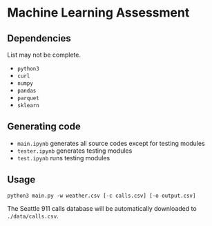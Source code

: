 # Machine Learning Assessment

## Dependencies

List may not be complete.

- `python3`
- `curl`
- `numpy`
- `pandas`
- `parquet`
- `sklearn`

## Generating code

- `main.ipynb` generates all source codes except for testing modules
- `tester.ipynb` generates testing modules
- `test.ipynb` runs testing modules

## Usage

```
python3 main.py -w weather.csv [-c calls.csv] [-o output.csv]
```

The Seattle 911 calls database will be automatically downloaded to `./data/calls.csv`.
